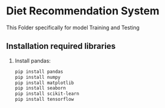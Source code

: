 # Diet Recommendation System

This Folder specifically for model Training and Testing 
## Installation required libraries

1. Install pandas:
   ```bash
   pip install pandas
   pip install numpy
   pip install matplotlib
   pip install seaborn
   pip install scikit-learn
   pip install tensorflow
